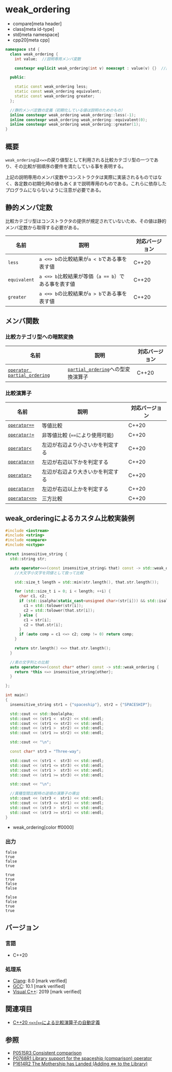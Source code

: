 # weak_ordering
* compare[meta header]
* class[meta id-type]
* std[meta namespace]
* cpp20[meta cpp]

```cpp
namespace std {
  class weak_ordering {
    int value;  //説明専用メンバ変数

    constexpr explicit weak_ordering(int v) noexcept : value(v) {}  //説明専用コンストラクタ

  public:

    static const weak_ordering less;
    static const weak_ordering equivalent;
    static const weak_ordering greater;
  };

  //静的メンバ定数の定義（初期化している値は説明のためのもの）
  inline constexpr weak_ordering weak_ordering::less(-1);
  inline constexpr weak_ordering weak_ordering::equivalent(0);
  inline constexpr weak_ordering weak_ordering::greater(1);
}
```

## 概要

`weak_ordering`は`<=>`の戻り値型として利用される比較カテゴリ型の一つであり、その比較が弱順序の要件を満たしている事を表明する。

上記の説明専用のメンバ変数やコンストラクタは実際に実装されるものではなく、各定数の初期化時の値もあくまで説明専用のものである。これらに依存したプログラムにならないように注意が必要である。

## 静的メンバ定数

比較カテゴリ型はコンストラクタの提供が規定されていないため、その値は静的メンバ定数から取得する必要がある。

| 名前         | 説明                                                | 対応バージョン |
| ------------ | --------------------------------------------------- | -------------- |
| `less`       | `a <=> b`の比較結果が`a < b`である事を表す値        | C++20          |
| `equivalent` | `a <=> b`比較結果が等価（`a == b`）である事を表す値 | C++20          |
| `greater`    | `a <=> b`の比較結果が`a > b`である事を表す値        | C++20          |

## メンバ関数

### 比較カテゴリ型への暗黙変換

| 名前                                                                         | 説明                                                      | 対応バージョン |
| ---------------------------------------------------------------------------- | --------------------------------------------------------- | -------------- |
| [`operator partial_ordering`](weak_ordering/op_partial_ordering.md) | [`partial_ordering`](partial_ordering.md)への型変換演算子 | C++20          |


### 比較演算子

| 名前                                       | 説明                             | 対応バージョン |
| ------------------------------------------ | -------------------------------- | -------------- |
| [`operator==`](weak_ordering/op_equal.md)         | 等値比較                         | C++20          |
| [`operator!=`](weak_ordering/op_not_equal.md)     | 非等値比較 (`==`により使用可能)                       | C++20          |
| [`operator<`](weak_ordering/op_less.md)           | 左辺が右辺より小さいかを判定する | C++20          |
| [`operator<=`](weak_ordering/op_less_equal.md)    | 左辺が右辺以下かを判定する       | C++20          |
| [`operator>`](weak_ordering/op_greater.md)        | 左辺が右辺より大きいかを判定する | C++20          |
| [`operator>=`](weak_ordering/op_greater_equal.md) | 左辺が右辺以上かを判定する       | C++20          |
| [`operator<=>`](weak_ordering/op_compare_3way.md) | 三方比較                         | C++20          |


## weak_orderingによるカスタム比較実装例

```cpp example
#include <iostream>
#include <string>
#include <compare>
#include <cctype>

struct insensitive_string {
  std::string str;

  auto operator<=>(const insensitive_string& that) const -> std::weak_ordering {
    //大文字小文字を同値として扱って比較

    std::size_t length = std::min(str.length(), that.str.length());

    for (std::size_t i = 0; i < length; ++i) {
      char c1, c2;
      if (std::isalpha(static_cast<unsigned char>(str[i])) && std::isalpha(static_cast<unsigned char>(that.str[i]))) {
        c1 = std::tolower(str[i]);
        c2 = std::tolower(that.str[i]);
      } else {
        c1 = str[i];
        c2 = that.str[i];
      }
      if (auto comp = c1 <=> c2; comp != 0) return comp;
    }

    return str.length() <=> that.str.length();
  }

  //素の文字列との比較
  auto operator<=>(const char* other) const -> std::weak_ordering {
    return *this <=> insensitive_string{other};
  }

};

int main()
{
  insensitive_string str1 = {"spaceship"}, str2 = {"SPACESHIP"};

  std::cout << std::boolalpha;
  std::cout << (str1 <  str2) << std::endl;
  std::cout << (str1 <= str2) << std::endl;
  std::cout << (str1 >  str2) << std::endl;
  std::cout << (str1 >= str2) << std::endl;

  std::cout << "\n";

  const char* str3 = "Three-way";

  std::cout << (str1 <  str3) << std::endl;
  std::cout << (str1 <= str3) << std::endl;
  std::cout << (str1 >  str3) << std::endl;
  std::cout << (str1 >= str3) << std::endl;

  std::cout << "\n";

  //異種型間比較時の逆順の演算子の導出
  std::cout << (str3 <  str1) << std::endl;
  std::cout << (str3 <= str1) << std::endl;
  std::cout << (str3 >  str1) << std::endl;
  std::cout << (str3 >= str1) << std::endl;
}
```
* weak_ordering[color ff0000]

### 出力
```
false
true
false
true

true
true
false
false

false
false
true
true
```

## バージョン
### 言語
- C++20

### 処理系
- [Clang](/implementation.md#clang): 8.0 [mark verified]
- [GCC](/implementation.md#gcc): 10.1 [mark verified]
- [Visual C++](/implementation.md#visual_cpp): 2019 [mark verified]

## 関連項目

- [C++20 `<=>`/`==`による比較演算子の自動定義](/lang/cpp20/consistent_comparison.md)


## 参照

- [P0515R3 Consistent comparison](http://wg21.link/p0515)
- [P0768R1 Library support for the spaceship (comparison) operator](http://wg21.link/p0768)
- [P1614R2 The Mothership has Landed (Adding <=> to the Library)](http://wg21.link/p1614)

